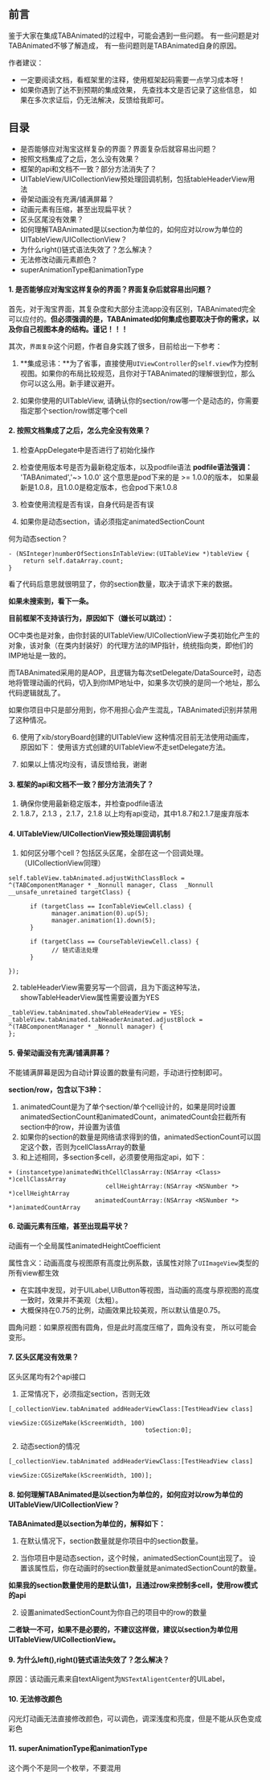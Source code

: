 ## 前言
鉴于大家在集成TABAnimated的过程中，可能会遇到一些问题。
有一些问题是对TABAnimated不够了解造成，
有一些问题则是TABAnimated自身的原因。

作者建议：

- 一定要阅读文档，看框架里的注释，使用框架起码需要一点学习成本呀！
- 如果你遇到了达不到预期的集成效果，
先查找本文是否记录了这些信息，
如果在多次求证后，仍无法解决，反馈给我即可。

## 目录

- 是否能够应对淘宝这样复杂的界面？界面复杂后就容易出问题？
- 按照文档集成了之后，怎么没有效果？
- 框架的api和文档不一致？部分方法消失了？
- UITableView/UICollectionView预处理回调机制，包括tableHeaderView用法
- 骨架动画没有充满/铺满屏幕？
- 动画元素有压缩，甚至出现扁平状？
- 区头区尾没有效果？
- 如何理解TABAnimated是以section为单位的，如何应对以row为单位的UITableView/UICollectionView？
- 为什么right()链式语法失效了？怎么解决？
- 无法修改动画元素颜色？
- superAnimationType和animationType

#### 1. 是否能够应对淘宝这样复杂的界面？界面复杂后就容易出问题？

首先，对于淘宝界面，其复杂度和大部分主流app没有区别，TABAnimated完全可以应付的。**但必须强调的是，TABAnimated如何集成也要取决于你的需求，以及你自己视图本身的结构。谨记！！！**

其次，`界面复杂`这个问题，作者自身实践了很多，目前给出一下参考：

1. **集成忌讳：**为了省事，直接使用`UIViewController`的`self.view`作为控制视图。如果你的布局比较规范，且你对于TABAnimated的理解很到位，那么你可以这么用。新手建议避开。

2. 如果你使用的UITableView, 请确认你的section/row哪一个是动态的，你需要指定那个section/row绑定哪个cell


#### 2. 按照文档集成了之后，怎么完全没有效果？

1.  检查AppDelegate中是否进行了初始化操作
2. 检查使用版本号是否为最新稳定版本，以及podfile语法
**podfile语法强调：** 'TABAnimated','~> 1.0.0' 
这个意思是pod下来的是 >= 1.0.0的版本，
如果最新是1.0.8，且1.0.0是稳定版本，也会pod下来1.0.8

3. 检查使用流程是否有误，自身代码是否有误
4. 如果你是动态section，请必须指定animatedSectionCount

何为动态section？
```
- (NSInteger)numberOfSectionsInTableView:(UITableView *)tableView {
    return self.dataArray.count;
}
```
看了代码后意思就很明显了，你的section数量，取决于请求下来的数据。


**如果未搜索到，看下一条。**

**目前框架不支持该行为，原因如下（嫌长可以跳过）：**

OC中类也是对象，由你封装的UITableView/UICollectionView子类初始化产生的对象，该对象（在类内封装好）的代理方法的IMP指针，统统指向类，即他们的IMP地址是一致的。

而TABAnimated采用的是AOP，且逻辑为每次setDelegate/DataSource时，动态地将管理动画的代码，切入到你IMP地址中，如果多次切换的是同一个地址，那么代码逻辑就乱了。

如果你项目中只是部分用到，你不用担心会产生混乱，TABAnimated识别并禁用了这种情况。

6. 使用了xib/storyBoard创建的UITableView
这种情况目前无法使用动画库，
原因如下：
使用该方式创建的UITableView不走setDelegate方法。

7. 如果以上情况均没有，请反馈给我，谢谢

#### 3. 框架的api和文档不一致？部分方法消失了？
1. 确保你使用最新稳定版本，并检查podfile语法
2. 1.8.7，2.1.3 ，2.1.7，2.1.8 
以上均有api变动，其中1.8.7和2.1.7是废弃版本

#### 4. UITableView/UICollectionView预处理回调机制
1. 如何区分哪个cell？包括区头区尾，全部在这一个回调处理。
（UICollectionView同理）
```
self.tableView.tabAnimated.adjustWithClassBlock = ^(TABComponentManager * _Nonnull manager, Class  _Nonnull __unsafe_unretained targetClass) {
  
      if (targetClass == IconTableViewCell.class) {
            manager.animation(0).up(5);
            manager.animation(1).down(5);
      }
 
      if (targetClass == CourseTableViewCell.class) {
            // 链式语法处理
      }

});

```
2. tableHeaderView需要另写一个回调，且为下面这种写法，
showTableHeaderView属性需要设置为YES
```
_tableView.tabAnimated.showTableHeaderView = YES;
_tableView.tabAnimated.tabHeaderAnimated.adjustBlock = ^(TABComponentManager * _Nonnull manager) {
};
```

#### 5. 骨架动画没有充满/铺满屏幕？

不能铺满屏幕是因为自动计算设置的数量有问题，手动进行控制即可。

**section/row，包含以下3种：**
1. animatedCount是为了单个section/单个cell设计的，如果是同时设置animatedSectionCount和animatedCount，animatedCount会拦截所有section中的row，并设置为该值
2. 如果你的section的数量是网络请求得到的值，animatedSectionCount可以固定这个数，否则为cellClassArray的数量
3. 和上述相同，多section多cell，必须要使用指定api，如下：
```
+ (instancetype)animatedWithCellClassArray:(NSArray <Class> *)cellClassArray
                           cellHeightArray:(NSArray <NSNumber *> *)cellHeightArray
                        animatedCountArray:(NSArray <NSNumber *> *)animatedCountArray
```

#### 6. 动画元素有压缩，甚至出现扁平状？
动画有一个全局属性animatedHeightCoefficient

 属性含义：动画高度与视图原有高度比例系数，该属性对除了`UIImageView`类型的所有view都生效

 * 在实践中发现，对于UILabel,UIButton等视图，当动画的高度与原视图的高度一致时，效果并不美观（太粗）。
 * 大概保持在0.75的比例，动画效果比较美观，所以默认值是0.75。

圆角问题：如果原视图有圆角，但是此时高度压缩了，圆角没有变，
所以可能会变形。

#### 7. 区头区尾没有效果？
区头区尾均有2个api接口
1. 正常情况下，必须指定section，否则无效
```
[_collectionView.tabAnimated addHeaderViewClass:[TestHeadView class]
                                       viewSize:CGSizeMake(kScreenWidth, 100)
                                      toSection:0];
```
2. 动态section的情况
```
[_collectionView.tabAnimated addHeaderViewClass:[TestHeadView class]
                                       viewSize:CGSizeMake(kScreenWidth, 100)];
```

#### 8. 如何理解TABAnimated是以section为单位的，如何应对以row为单位的UITableView/UICollectionView？

**TABAnimated是以section为单位的，解释如下：**

1. 在默认情况下，section数量就是你项目中的section数量。

2. 当你项目中是动态section，这个时候，animatedSectionCount出现了。
设置该属性后，你在动画时的section数量就是animatedSectionCount的数量。

**如果我的section数量使用的是默认值1，且通过row来控制多cell，使用row模式的api**

2. 设置animatedSectionCount为你自己的项目中的row的数量

**二者缺一不可，如果不是必要的，不建议这样做，建议以section为单位用UITableView/UICollectionView。**

#### 9. 为什么left(),right()链式语法失效了？怎么解决？
原因：该动画元素来自textAligent为`NSTextAligentCenter`的UILabel，

#### 10. 无法修改颜色
闪光灯动画无法直接修改颜色，可以调色，调深浅度和亮度，但是不能从灰色变成彩色

#### 11. superAnimationType和animationType
这个两个不是同一个枚举，不要混用
